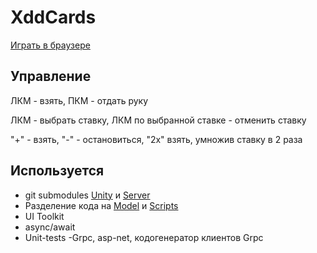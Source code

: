 # XddCards
[Играть в браузере](https://0limpik.github.io/XddCards/)
## Управление
ЛКМ - взять, ПКМ - отдать руку

ЛКМ - выбрать ставку, ЛКМ по выбранной ставке - отменить ставку

"+" - взять, "-" - остановиться, "2х" взять, умножив ставку в 2 раза
## Используется
- git submodules [Unity](https://github.com/0limpik/XddCards/tree/master/Assets/Source) и [Server](https://github.com/0limpik/XddCards.Server)
- Разделение кода на [Model](https://github.com/0limpik/XddCards.Model) и [Scripts](https://github.com/0limpik/XddCards/tree/master/Assets/Source/Scripts)
- UI Toolkit
- async/await
- Unit-tests
-Grpc, asp-net, кодогенератор клиентов Grpc
